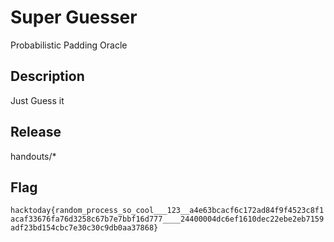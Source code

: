 # Super Guesser

Probabilistic Padding Oracle

## Description
Just Guess it

## Release

handouts/*

## Flag
`hacktoday{random_process_so_cool___123__a4e63bcacf6c172ad84f9f4523c8f1acaf33676fa76d3258c67b7e7bbf16d777____24400004dc6ef1610dec22ebe2eb7159adf23bd154cbc7e30c30c9db0aa37868}`
